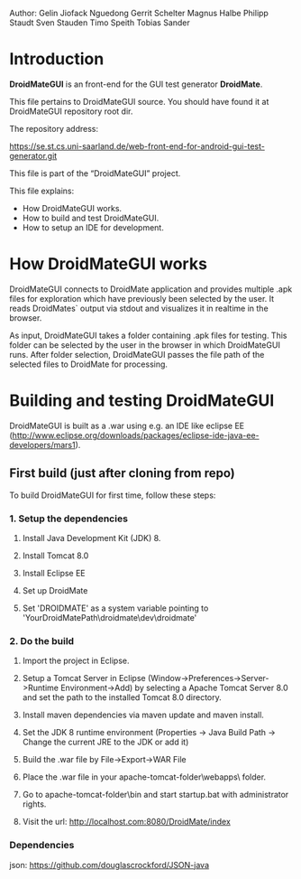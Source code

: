 Author: 
Gelin	Jiofack	Nguedong
Gerrit	Schelter
Magnus	Halbe
Philipp	Staudt
Sven	Stauden
Timo	Speith
Tobias	Sander



# Introduction #

**DroidMateGUI** is an front-end for the GUI test generator **DroidMate**.

This file pertains to DroidMateGUI source. You should have found it at DroidMateGUI
repository root dir. 

The repository address:

  https://se.st.cs.uni-saarland.de/web-front-end-for-android-gui-test-generator.git
  
 This file is part of the “DroidMateGUI” project.
 
 
 This file explains:

- How DroidMateGUI works.
- How to build and test DroidMateGUI.
- How to setup an IDE for development.


# How DroidMateGUI works #

DroidMateGUI connects to DroidMate application and provides multiple .apk files for exploration which have previously been selected by the user.
It reads DroidMates` output via stdout and visualizes it in realtime in the browser.

As input, DroidMateGUI takes a folder containing .apk files for testing. This folder can be selected by the user in the browser in which DroidMateGUI runs.
After folder selection, DroidMateGUI passes the file path of the selected files to DroidMate for processing.

# Building and testing DroidMateGUI #

DroidMateGUI is built as a .war using e.g. an IDE like eclipse EE (http://www.eclipse.org/downloads/packages/eclipse-ide-java-ee-developers/mars1). 


## First build (just after cloning from repo)

To build DroidMateGUI for first time, follow these steps:


### 1. Setup the dependencies ###
1. Install Java Development Kit (JDK) 8.

2. Install Tomcat 8.0

3. Install Eclipse EE

4. Set up DroidMate

5. Set 'DROIDMATE' as a system variable pointing to 'YourDroidMatePath\droidmate\dev\droidmate\'

### 2. Do the build ###

1. Import the project in Eclipse.

2. Setup a Tomcat Server in Eclipse (Window->Preferences->Server->Runtime Environment->Add) by selecting a Apache Tomcat Server 8.0 and set the path to the installed Tomcat 8.0 directory.

3. Install maven dependencies via maven update and maven install.

4. Set the JDK 8 runtime environment (Properties -> Java Build Path -> Change the current JRE to the JDK or add it)

5. Build the .war file by File->Export->WAR File

6. Place the .war file in your apache-tomcat-folder\webapps\ folder.

7. Go to apache-tomcat-folder\bin and start startup.bat with administrator rights.

8. Visit the url: http://localhost.com:8080/DroidMate/index


### Dependencies ###

json: https://github.com/douglascrockford/JSON-java



